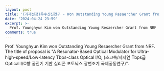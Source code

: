 ```yaml
---
layout: post
title: '(과제선정)우수신진연구 - Won Outstanding Young Resaercher Grant from NRF'
date: '2024-04-24 23:59'
excerpt: >-
  Prof. Younghyun Kim won Outstanding Young Resaercher Grant from NRF
comments: true
---
```

  Prof. Younghyun Kim won Outstanding Young Resaercher Grant from NRF. The title of proposal is "A Resonator-Based Optical Modulator for
 Ultra-high-speed/Low-latency Tbps-class Optical I/O, (초고속/저지연 Tbps급 Optical I/O향 공진기 기반 실리콘 포토닉스 광변조기 국제공동연구)".

